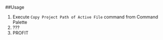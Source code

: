 ##Usage

1. Execute `Copy Project Path of Active File` command from Command Palette
2. ???
3. PROFIT